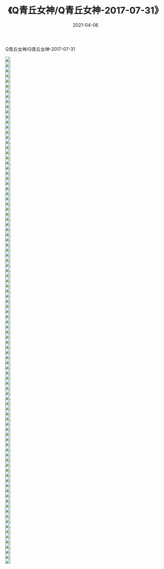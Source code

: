 ﻿---
layout: post
title:  《Q青丘女神/Q青丘女神-2017-07-31》
date:   2021-04-06
img: http://pic.660000.xyz/1:/网络美图/2021/Q青丘女神/Q青丘女神-2017-07-31/000.jpg
categories: [美女, 清纯, 唯美]
---

Q青丘女神/Q青丘女神-2017-07-31

 ![](http://pic.660000.xyz/1:/网络美图/2021/Q青丘女神/Q青丘女神-2017-07-31/001.jpg) <br>![](http://pic.660000.xyz/1:/网络美图/2021/Q青丘女神/Q青丘女神-2017-07-31/002.jpg) <br>![](http://pic.660000.xyz/1:/网络美图/2021/Q青丘女神/Q青丘女神-2017-07-31/003.jpg) <br>![](http://pic.660000.xyz/1:/网络美图/2021/Q青丘女神/Q青丘女神-2017-07-31/004.jpg) <br>![](http://pic.660000.xyz/1:/网络美图/2021/Q青丘女神/Q青丘女神-2017-07-31/005.jpg) <br>![](http://pic.660000.xyz/1:/网络美图/2021/Q青丘女神/Q青丘女神-2017-07-31/006.jpg) <br>![](http://pic.660000.xyz/1:/网络美图/2021/Q青丘女神/Q青丘女神-2017-07-31/007.jpg) <br>![](http://pic.660000.xyz/1:/网络美图/2021/Q青丘女神/Q青丘女神-2017-07-31/008.jpg) <br>![](http://pic.660000.xyz/1:/网络美图/2021/Q青丘女神/Q青丘女神-2017-07-31/009.jpg) <br>![](http://pic.660000.xyz/1:/网络美图/2021/Q青丘女神/Q青丘女神-2017-07-31/010.jpg) <br>![](http://pic.660000.xyz/1:/网络美图/2021/Q青丘女神/Q青丘女神-2017-07-31/011.jpg) <br>![](http://pic.660000.xyz/1:/网络美图/2021/Q青丘女神/Q青丘女神-2017-07-31/012.jpg) <br>![](http://pic.660000.xyz/1:/网络美图/2021/Q青丘女神/Q青丘女神-2017-07-31/013.jpg) <br>![](http://pic.660000.xyz/1:/网络美图/2021/Q青丘女神/Q青丘女神-2017-07-31/014.jpg) <br>![](http://pic.660000.xyz/1:/网络美图/2021/Q青丘女神/Q青丘女神-2017-07-31/015.jpg) <br>![](http://pic.660000.xyz/1:/网络美图/2021/Q青丘女神/Q青丘女神-2017-07-31/016.jpg) <br>![](http://pic.660000.xyz/1:/网络美图/2021/Q青丘女神/Q青丘女神-2017-07-31/017.jpg) <br>![](http://pic.660000.xyz/1:/网络美图/2021/Q青丘女神/Q青丘女神-2017-07-31/018.jpg) <br>![](http://pic.660000.xyz/1:/网络美图/2021/Q青丘女神/Q青丘女神-2017-07-31/019.jpg) <br>![](http://pic.660000.xyz/1:/网络美图/2021/Q青丘女神/Q青丘女神-2017-07-31/020.jpg) <br>![](http://pic.660000.xyz/1:/网络美图/2021/Q青丘女神/Q青丘女神-2017-07-31/021.jpg) <br>![](http://pic.660000.xyz/1:/网络美图/2021/Q青丘女神/Q青丘女神-2017-07-31/022.jpg) <br>![](http://pic.660000.xyz/1:/网络美图/2021/Q青丘女神/Q青丘女神-2017-07-31/023.jpg) <br>![](http://pic.660000.xyz/1:/网络美图/2021/Q青丘女神/Q青丘女神-2017-07-31/024.jpg) <br>![](http://pic.660000.xyz/1:/网络美图/2021/Q青丘女神/Q青丘女神-2017-07-31/025.jpg) <br>![](http://pic.660000.xyz/1:/网络美图/2021/Q青丘女神/Q青丘女神-2017-07-31/026.jpg) <br>![](http://pic.660000.xyz/1:/网络美图/2021/Q青丘女神/Q青丘女神-2017-07-31/027.jpg) <br>![](http://pic.660000.xyz/1:/网络美图/2021/Q青丘女神/Q青丘女神-2017-07-31/028.jpg) <br>![](http://pic.660000.xyz/1:/网络美图/2021/Q青丘女神/Q青丘女神-2017-07-31/029.jpg) <br>![](http://pic.660000.xyz/1:/网络美图/2021/Q青丘女神/Q青丘女神-2017-07-31/030.jpg) <br>![](http://pic.660000.xyz/1:/网络美图/2021/Q青丘女神/Q青丘女神-2017-07-31/031.jpg) <br>![](http://pic.660000.xyz/1:/网络美图/2021/Q青丘女神/Q青丘女神-2017-07-31/032.jpg) <br>![](http://pic.660000.xyz/1:/网络美图/2021/Q青丘女神/Q青丘女神-2017-07-31/033.jpg) <br>![](http://pic.660000.xyz/1:/网络美图/2021/Q青丘女神/Q青丘女神-2017-07-31/034.jpg) <br>![](http://pic.660000.xyz/1:/网络美图/2021/Q青丘女神/Q青丘女神-2017-07-31/035.jpg) <br>![](http://pic.660000.xyz/1:/网络美图/2021/Q青丘女神/Q青丘女神-2017-07-31/036.jpg) <br>![](http://pic.660000.xyz/1:/网络美图/2021/Q青丘女神/Q青丘女神-2017-07-31/037.jpg) <br>![](http://pic.660000.xyz/1:/网络美图/2021/Q青丘女神/Q青丘女神-2017-07-31/038.jpg) <br>![](http://pic.660000.xyz/1:/网络美图/2021/Q青丘女神/Q青丘女神-2017-07-31/039.jpg) <br>![](http://pic.660000.xyz/1:/网络美图/2021/Q青丘女神/Q青丘女神-2017-07-31/040.jpg) <br>![](http://pic.660000.xyz/1:/网络美图/2021/Q青丘女神/Q青丘女神-2017-07-31/041.jpg) <br>![](http://pic.660000.xyz/1:/网络美图/2021/Q青丘女神/Q青丘女神-2017-07-31/042.jpg) <br>![](http://pic.660000.xyz/1:/网络美图/2021/Q青丘女神/Q青丘女神-2017-07-31/043.jpg) <br>![](http://pic.660000.xyz/1:/网络美图/2021/Q青丘女神/Q青丘女神-2017-07-31/044.jpg) <br>![](http://pic.660000.xyz/1:/网络美图/2021/Q青丘女神/Q青丘女神-2017-07-31/045.jpg) <br>![](http://pic.660000.xyz/1:/网络美图/2021/Q青丘女神/Q青丘女神-2017-07-31/046.jpg) <br>![](http://pic.660000.xyz/1:/网络美图/2021/Q青丘女神/Q青丘女神-2017-07-31/047.jpg) <br>![](http://pic.660000.xyz/1:/网络美图/2021/Q青丘女神/Q青丘女神-2017-07-31/048.jpg) <br>![](http://pic.660000.xyz/1:/网络美图/2021/Q青丘女神/Q青丘女神-2017-07-31/049.jpg) <br>![](http://pic.660000.xyz/1:/网络美图/2021/Q青丘女神/Q青丘女神-2017-07-31/050.jpg) <br>![](http://pic.660000.xyz/1:/网络美图/2021/Q青丘女神/Q青丘女神-2017-07-31/051.jpg) <br>![](http://pic.660000.xyz/1:/网络美图/2021/Q青丘女神/Q青丘女神-2017-07-31/052.jpg) <br>![](http://pic.660000.xyz/1:/网络美图/2021/Q青丘女神/Q青丘女神-2017-07-31/053.jpg) <br>![](http://pic.660000.xyz/1:/网络美图/2021/Q青丘女神/Q青丘女神-2017-07-31/054.jpg) <br>![](http://pic.660000.xyz/1:/网络美图/2021/Q青丘女神/Q青丘女神-2017-07-31/055.jpg) <br>![](http://pic.660000.xyz/1:/网络美图/2021/Q青丘女神/Q青丘女神-2017-07-31/056.jpg) <br>![](http://pic.660000.xyz/1:/网络美图/2021/Q青丘女神/Q青丘女神-2017-07-31/057.jpg) <br>![](http://pic.660000.xyz/1:/网络美图/2021/Q青丘女神/Q青丘女神-2017-07-31/058.jpg) <br>![](http://pic.660000.xyz/1:/网络美图/2021/Q青丘女神/Q青丘女神-2017-07-31/059.jpg) <br>![](http://pic.660000.xyz/1:/网络美图/2021/Q青丘女神/Q青丘女神-2017-07-31/060.jpg) <br>![](http://pic.660000.xyz/1:/网络美图/2021/Q青丘女神/Q青丘女神-2017-07-31/061.jpg) <br>![](http://pic.660000.xyz/1:/网络美图/2021/Q青丘女神/Q青丘女神-2017-07-31/062.jpg) <br>![](http://pic.660000.xyz/1:/网络美图/2021/Q青丘女神/Q青丘女神-2017-07-31/063.jpg) <br>![](http://pic.660000.xyz/1:/网络美图/2021/Q青丘女神/Q青丘女神-2017-07-31/064.jpg) <br>![](http://pic.660000.xyz/1:/网络美图/2021/Q青丘女神/Q青丘女神-2017-07-31/065.jpg) <br>![](http://pic.660000.xyz/1:/网络美图/2021/Q青丘女神/Q青丘女神-2017-07-31/066.jpg) <br>![](http://pic.660000.xyz/1:/网络美图/2021/Q青丘女神/Q青丘女神-2017-07-31/067.jpg) <br>![](http://pic.660000.xyz/1:/网络美图/2021/Q青丘女神/Q青丘女神-2017-07-31/068.jpg) <br>![](http://pic.660000.xyz/1:/网络美图/2021/Q青丘女神/Q青丘女神-2017-07-31/069.jpg) <br>![](http://pic.660000.xyz/1:/网络美图/2021/Q青丘女神/Q青丘女神-2017-07-31/070.jpg) <br>![](http://pic.660000.xyz/1:/网络美图/2021/Q青丘女神/Q青丘女神-2017-07-31/071.jpg) <br>![](http://pic.660000.xyz/1:/网络美图/2021/Q青丘女神/Q青丘女神-2017-07-31/072.jpg) <br>![](http://pic.660000.xyz/1:/网络美图/2021/Q青丘女神/Q青丘女神-2017-07-31/073.jpg) <br>![](http://pic.660000.xyz/1:/网络美图/2021/Q青丘女神/Q青丘女神-2017-07-31/074.jpg) <br>![](http://pic.660000.xyz/1:/网络美图/2021/Q青丘女神/Q青丘女神-2017-07-31/075.jpg) <br>![](http://pic.660000.xyz/1:/网络美图/2021/Q青丘女神/Q青丘女神-2017-07-31/076.jpg) <br>![](http://pic.660000.xyz/1:/网络美图/2021/Q青丘女神/Q青丘女神-2017-07-31/077.jpg) <br>![](http://pic.660000.xyz/1:/网络美图/2021/Q青丘女神/Q青丘女神-2017-07-31/078.jpg) <br>![](http://pic.660000.xyz/1:/网络美图/2021/Q青丘女神/Q青丘女神-2017-07-31/079.jpg) <br>![](http://pic.660000.xyz/1:/网络美图/2021/Q青丘女神/Q青丘女神-2017-07-31/080.jpg) <br>![](http://pic.660000.xyz/1:/网络美图/2021/Q青丘女神/Q青丘女神-2017-07-31/081.jpg) <br>![](http://pic.660000.xyz/1:/网络美图/2021/Q青丘女神/Q青丘女神-2017-07-31/082.jpg) <br>![](http://pic.660000.xyz/1:/网络美图/2021/Q青丘女神/Q青丘女神-2017-07-31/083.jpg) <br>![](http://pic.660000.xyz/1:/网络美图/2021/Q青丘女神/Q青丘女神-2017-07-31/084.jpg) <br>![](http://pic.660000.xyz/1:/网络美图/2021/Q青丘女神/Q青丘女神-2017-07-31/085.jpg) <br>![](http://pic.660000.xyz/1:/网络美图/2021/Q青丘女神/Q青丘女神-2017-07-31/086.jpg) <br>![](http://pic.660000.xyz/1:/网络美图/2021/Q青丘女神/Q青丘女神-2017-07-31/087.jpg) <br>![](http://pic.660000.xyz/1:/网络美图/2021/Q青丘女神/Q青丘女神-2017-07-31/088.jpg) <br>![](http://pic.660000.xyz/1:/网络美图/2021/Q青丘女神/Q青丘女神-2017-07-31/089.jpg) <br>![](http://pic.660000.xyz/1:/网络美图/2021/Q青丘女神/Q青丘女神-2017-07-31/090.jpg) <br>![](http://pic.660000.xyz/1:/网络美图/2021/Q青丘女神/Q青丘女神-2017-07-31/091.jpg) <br>![](http://pic.660000.xyz/1:/网络美图/2021/Q青丘女神/Q青丘女神-2017-07-31/092.jpg) <br>![](http://pic.660000.xyz/1:/网络美图/2021/Q青丘女神/Q青丘女神-2017-07-31/093.jpg) <br>![](http://pic.660000.xyz/1:/网络美图/2021/Q青丘女神/Q青丘女神-2017-07-31/094.jpg) <br>![](http://pic.660000.xyz/1:/网络美图/2021/Q青丘女神/Q青丘女神-2017-07-31/095.jpg) <br>![](http://pic.660000.xyz/1:/网络美图/2021/Q青丘女神/Q青丘女神-2017-07-31/096.jpg) <br>![](http://pic.660000.xyz/1:/网络美图/2021/Q青丘女神/Q青丘女神-2017-07-31/097.jpg) <br>![](http://pic.660000.xyz/1:/网络美图/2021/Q青丘女神/Q青丘女神-2017-07-31/098.jpg) <br>![](http://pic.660000.xyz/1:/网络美图/2021/Q青丘女神/Q青丘女神-2017-07-31/099.jpg) <br>